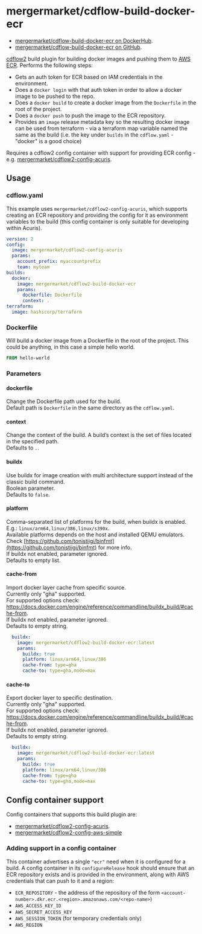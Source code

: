 # mergermarket/cdflow-build-docker-ecr

* [mergermarket/cdflow-build-docker-ecr on DockerHub](https://hub.docker.com/r/mergermarket/cdflow2-build-docker-ecr).
* [mergermarket/cdflow-build-docker-ecr on GitHub](https://github.com/mergermarket/cdflow2-build-docker-ecr).

[cdflow2](https://developer-preview.acuris.com/opensource/cdflow2/) build plugin for building docker images and pushing them to [AWS ECR](https://aws.amazon.com/ecr/). Performs the following steps:

* Gets an auth token for ECR based on IAM credentials in the environment.
* Does a `docker login` with that auth token in order to allow a docker image to be pushed to the repo.
* Does a `docker build` to create a docker image from the `Dockerfile` in the root of the project.
* Does a `docker push` to push the image to the ECR repository.
* Provides an `image` release metadata key so the resulting docker image can be used from terraform - via a terraform map variable named the same as the build (i.e. the key under `builds` in the `cdflow.yaml` - "docker" is a good choice)

Requires a cdflow2 config container with support for providing ECR config - e.g. [mergermarket/cdflow2-config-acuris](https://hub.docker.com/r/mergermarket/cdflow2-config-acuris).

## Usage

### cdflow.yaml

This example uses `mergermarket/cdflow2-config-acuris`, which supports creating an ECR repository and providing the config for it as environment variables to the build (this config container is only suitable for developing within Acuris).

```yaml
version: 2
config:
  image: mergermarket/cdflow2-config-acuris
  params:
    account_prefix: myaccountprefix
    team: myteam
builds:
  docker:
    image: mergermarket/cdflow2-build-docker-ecr
    params:
      dockerfile: Dockerfile
      context: .
terraform:
  image: hashicorp/terraform
```

### Dockerfile

Will build a docker image from a Dockerfile in the root of the project. This could be anything, in this case a simple hello world.

```Dockerfile
FROM hello-world
```

### Parameters

#### dockerfile

Change the Dockerfile path used for the build.  
Default path is `Dockerfile` in the same directory as the `cdflow.yaml`.

#### context

Change the context of the build. A build’s context is the set of files located in the specified path.  
Defaults to `.`.

#### buildx

Use buildx for image creation with multi architecture support instead of the classic build command.  
Boolean parameter.  
Defaults to `false`.

#### platform

Comma-separated list of platforms for the build, when buildx is enabled.  
E.g.: `linux/arm64,linux/386,linux/s390x`.  
Available platforms depends on the host and installed QEMU emulators.  
Check [https://github.com/tonistiigi/binfmt](https://github.com/tonistiigi/binfmt) for more info.  
If buildx not enabled, parameter ignored.  
Defaults to empty list.

#### cache-from

Import docker layer cache from specific source.  
Currently only "gha" supported.  
For supported options check: https://docs.docker.com/engine/reference/commandline/buildx_build/#cache-from.  
If buildx not enabled, parameter ignored.  
Defaults to empty string.  

```yaml
  buildx:
    image: mergermarket/cdflow2-build-docker-ecr:latest
    params:
      buildx: true
      platform: linux/arm64,linux/386
      cache-from: type=gha
      cache-to: type=gha,mode=max
```

#### cache-to

Export docker layer to specific destination.  
Currently only "gha" supported.  
For supported options check: https://docs.docker.com/engine/reference/commandline/buildx_build/#cache-from.  
If buildx not enabled, parameter ignored.  
Defaults to empty string.  

```yaml
  buildx:
    image: mergermarket/cdflow2-build-docker-ecr:latest
    params:
      buildx: true
      platform: linux/arm64,linux/386
      cache-from: type=gha
      cache-to: type=gha,mode=max
```

## Config container support

Config containers that supports this build plugin are:

* [mergermarket/cdflow2-config-acuris](https://hub.docker.com/r/mergermarket/cdflow2-config-acuris).
* [mergermarket/cdflow2-config-aws-simple](https://github.com/mergermarket/cdflow2-config-aws-simple)

### Adding support in a config container

This container advertises a single `"ecr"` need when it is configured for a build. A config container in its `configureRelease` hook should ensure that an ECR repository exists and is provided in the environment, along with AWS credentials that can push to it and a region:

* `ECR_REPOSITORY` - the address of the repository of the form `<account-number>.dkr.ecr.<region>.amazonaws.com/<repo-name>`)
* `AWS_ACCESS_KEY_ID`
* `AWS_SECRET_ACCESS_KEY`
* `AWS_SESSION_TOKEN` (for temporary credentials only)
* `AWS_REGION`
